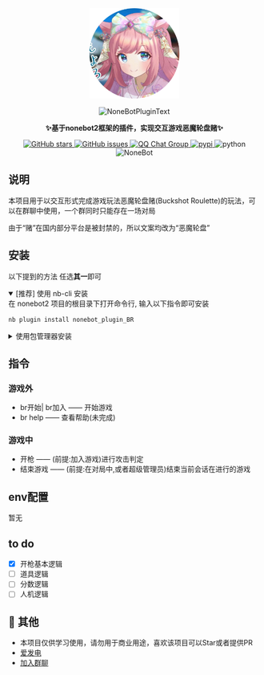 <!-- markdownlint-disable MD026 MD031 MD033 MD036 MD041 MD046 MD051 MD050-->
<div align="center">
  <img src="https://raw.githubusercontent.com/Agnes4m/nonebot_plugin_l4d2_server/main/image/logo.png" width="180" height="180"  alt="AgnesDigitalLogo">
  <br>
  <p><img src="https://s2.loli.net/2022/06/16/xsVUGRrkbn1ljTD.png" width="240" alt="NoneBotPluginText"></p>
</div>

<div align="center">

__✨基于nonebot2框架的插件，实现交互游戏恶魔轮盘赌✨__

<a href="https://github.com/Agnes4m/nonebot_plugin_BR/stargazers">
        <img alt="GitHub stars" src="https://img.shields.io/github/stars/Agnes4m/nonebot_plugin_BR" alt="stars">
</a>
<a href="https://github.com/Agnes4m/nonebot_plugin_BR/issues">
        <img alt="GitHub issues" src="https://img.shields.io/github/issues/Agnes4m/nonebot_plugin_BR" alt="issues">
</a>
<a href="https://jq.qq.com/?_wv=1027&k=HdjoCcAe">
        <img src="https://img.shields.io/badge/QQ%E7%BE%A4-399365126-orange?style=flat-square" alt="QQ Chat Group">
</a>
<a href="https://pypi.python.org/pypi/nonebot_plugin_BR">
        <img src="https://img.shields.io/pypi/v/nonebot_plugin_BR.svg" alt="pypi">
</a>
    <img src="https://img.shields.io/badge/python-3.9+-blue.svg" alt="python">
    <img src="https://img.shields.io/badge/nonebot-2.1.0+-red.svg" alt="NoneBot">
</div>

## 说明

本项目用于以交互形式完成游戏玩法恶魔轮盘赌(Buckshot Roulette)的玩法，可以在群聊中使用，一个群同时只能存在一场对局

由于“赌”在国内部分平台是被封禁的，所以文案均改为“恶魔轮盘”

## 安装

以下提到的方法 任选**其一**即可

<details open>
<summary>[推荐] 使用 nb-cli 安装</summary>
在 nonebot2 项目的根目录下打开命令行, 输入以下指令即可安装

```bash
nb plugin install nonebot_plugin_BR
```

</details>

<details>
<summary>使用包管理器安装</summary>
在 nonebot2 项目的插件目录下, 打开命令行, 根据你使用的包管理器, 输入相应的安装命令

<details>
<summary>pip</summary>

```bash
pip install nonebot_plugin_BR
```

</details>
<details>
<summary>pdm</summary>

```bash
pdm add nonebot_plugin_BR
```

</details>
<details>
<summary>poetry</summary>

```bash
poetry add nonebot_plugin_BR
```

</details>
<details>
<summary>conda</summary>

```bash
conda install nonebot_plugin_BR
```

</details>
</details>

## 指令

### 游戏外

- br开始| br加入 —— 开始游戏
- br help —— 查看帮助(未完成)

### 游戏中

- 开枪 —— (前提:加入游戏)进行攻击判定
- 结束游戏 —— (前提:在对局中,或者超级管理员)结束当前会话在进行的游戏

## env配置

暂无

## to do

- [x] 开枪基本逻辑
- [ ] 道具逻辑
- [ ] 分数逻辑
- [ ] 人机逻辑

## 🙈 其他

- 本项目仅供学习使用，请勿用于商业用途，喜欢该项目可以Star或者提供PR
- [爱发电](https://ifdian.net/a/agnes_digital/plan)
- [加入群聊](https://jq.qq.com/?_wv=1027&k=HdjoCcAe)
